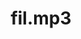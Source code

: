 ---
title: fil.mp3
vocals: false
best: false
definitive: false
recordings: fil-451
filename: fil.mp3
mixes: fil-451-mp3
folder: 2006-12-23/Fil
weight: 2
---